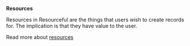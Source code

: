 **Resources**

Resources in Resourceful are the things that users wish to create records for. The implication is that they have value to the user.

Read more about [resources](https://github.com/valueflows/resource)
